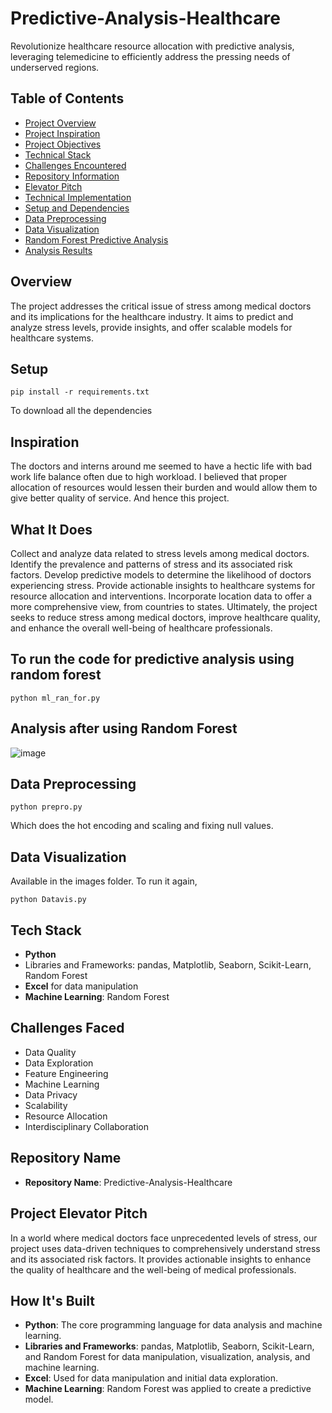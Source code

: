 # Predictive-Analysis-Healthcare
Revolutionize healthcare resource allocation with predictive analysis, leveraging telemedicine to efficiently address the pressing needs of underserved regions.
## Table of Contents
- [Project Overview](#overview)
- [Project Inspiration](#inspiration)
- [Project Objectives](#what-it-does)
- [Technical Stack](#tech-stack)
- [Challenges Encountered](#challenges-faced)
- [Repository Information](#repository-name)
- [Elevator Pitch](#elevator-pitch)
- [Technical Implementation](#how-its-built)
- [Setup and Dependencies](#setup)
- [Data Preprocessing](#data-preprocessing)
- [Data Visualization](#data-visualization)
- [Random Forest Predictive Analysis](#random-forest-predictive-analysis)
- [Analysis Results](#analysis-results)



## Overview
The project addresses the critical issue of stress among medical doctors and its implications for the healthcare industry. It aims to predict and analyze stress levels, provide insights, and offer scalable models for healthcare systems.

## Setup
```shell
pip install -r requirements.txt
```
To download all the dependencies

## Inspiration
The doctors and interns around me seemed to have a hectic life with bad work life balance often due to high workload. I believed that proper allocation of resources would lessen their burden and would allow them to give better quality of service. And hence this project.

## What It Does
Collect and analyze data related to stress levels among medical doctors. Identify the prevalence and patterns of stress and its associated risk factors. Develop predictive models to determine the likelihood of doctors experiencing stress. Provide actionable insights to healthcare systems for resource allocation and interventions. Incorporate location data to offer a more comprehensive view, from countries to states. Ultimately, the project seeks to reduce stress among medical doctors, improve healthcare quality, and enhance the overall well-being of healthcare professionals.

## To run the code for predictive analysis using random forest
```shell
python ml_ran_for.py
```

## Analysis after using Random Forest
![image](https://github.com/RKeertishKumar/Predictive-Stress-Analysis-Healthcare/assets/141417594/81c7139b-107f-44b2-bca2-7119383bea44)

## Data Preprocessing
```shell
python prepro.py
```
Which does the hot encoding and scaling and fixing null values.

## Data Visualization
Available in the images folder.
To run it again, 
```shell
python Datavis.py
```
## Tech Stack
- **Python**
- Libraries and Frameworks: pandas, Matplotlib, Seaborn, Scikit-Learn, Random Forest
- **Excel** for data manipulation
- **Machine Learning**: Random Forest

## Challenges Faced
- Data Quality
- Data Exploration
- Feature Engineering
- Machine Learning
- Data Privacy
- Scalability
- Resource Allocation
- Interdisciplinary Collaboration

## Repository Name
- **Repository Name**: Predictive-Analysis-Healthcare

## Project Elevator Pitch
In a world where medical doctors face unprecedented levels of stress, our project uses data-driven techniques to comprehensively understand stress and its associated risk factors. It provides actionable insights to enhance the quality of healthcare and the well-being of medical professionals.

## How It's Built
- **Python**: The core programming language for data analysis and machine learning.
- **Libraries and Frameworks**: pandas, Matplotlib, Seaborn, Scikit-Learn, and Random Forest for data manipulation, visualization, analysis, and machine learning.
- **Excel**: Used for data manipulation and initial data exploration.
- **Machine Learning**: Random Forest was applied to create a predictive model.

